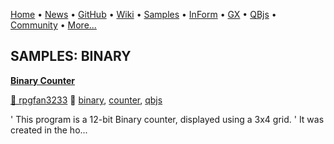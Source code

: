 [Home](https://qb64.com) • [News](../news.md) • [GitHub](https://github.com/QB64Official/qb64) • [Wiki](https://github.com/QB64Official/qb64/wiki) • [Samples](../samples.md) • [InForm](../inform.md) • [GX](../gx.md) • [QBjs](../qbjs.md) • [Community](../community.md) • [More...](../more.md)

## SAMPLES: BINARY

**[Binary Counter](binary-counter/index.md)**

[🐝 rpgfan3233](rpgfan3233.md) 🔗 [binary](binary.md), [counter](counter.md), [qbjs](qbjs.md)

' This program is a 12-bit Binary counter, displayed using a 3x4 grid. ' It was created in the ho...
